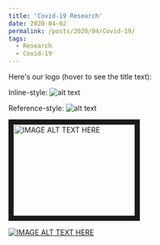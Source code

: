 ```yaml
---
title: 'Covid-19 Research'
date: 2020-04-02
permalink: /posts/2020/04/Covid-19/
tags:
  - Research
  - Covid-19
---
```


Here's our logo (hover to see the title text):

Inline-style:
![alt text](http://zhanksun.github.io/images/Covid_chart.jpg "Logo Title Text 1")

Reference-style:
![alt text][logo]

[logo]: http://zhanksun.github.io/images/Covid_chart.jpg "Logo Title Text 2"

<a href="https://www.facebook.com/TND/videos/217590432679487/" target="_blank"><img src="http://zhanksun.github.io/images/Covid_chart.jpg"
alt="IMAGE ALT TEXT HERE" width="240" height="180" border="10" /></a>

[![IMAGE ALT TEXT HERE](http://zhanksun.github.io/images/Covid_chart.jpg)](https://www.facebook.com/TND/videos/217590432679487/)
